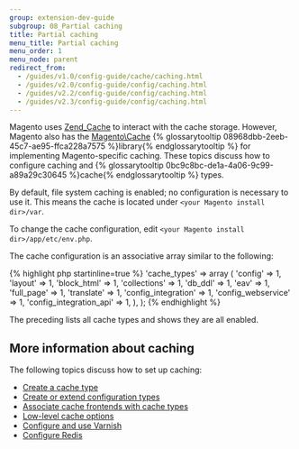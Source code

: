 ```yaml
---
group: extension-dev-guide
subgroup: 08_Partial caching
title: Partial caching
menu_title: Partial caching
menu_order: 1
menu_node: parent
redirect_from:
  - /guides/v1.0/config-guide/cache/caching.html
  - /guides/v2.0/config-guide/config/caching.html
  - /guides/v2.2/config-guide/config/caching.html
  - /guides/v2.3/config-guide/config/caching.html
---
```


Magento uses <a href="http://framework.zend.com/manual/1.12/en/zend.cache.html" target="_blank">Zend_Cache</a> to interact with the cache storage. However, Magento also has the <a href="{{ site.mage2000url }}lib/internal/Magento/Framework/Cache" target="_blank">Magento\Cache</a> {% glossarytooltip 08968dbb-2eeb-45c7-ae95-ffca228a7575 %}library{% endglossarytooltip %} for implementing Magento-specific caching. These topics discuss how to configure caching and {% glossarytooltip 0bc9c8bc-de1a-4a06-9c99-a89a29c30645 %}cache{% endglossarytooltip %} types.

<div class="bs-callout bs-callout-info" id="info">
	<p>By default, file system caching is enabled; no configuration is necessary to use it. This means the cache is located under <code>&lt;your Magento install dir>/var</code>.</p>
</div>

To change the cache configuration, edit `<your Magento install dir>/app/etc/env.php`.

The cache configuration is an associative array similar to the following:

{% highlight php startinline=true %}
'cache_types' =>
	array (
		'config' => 1,
		'layout' => 1,
		'block_html' => 1,
		'collections' => 1,
		'db_ddl' => 1,
		'eav' => 1,
		'full_page' => 1,
		'translate' => 1,
		'config_integration' => 1,
		'config_webservice' => 1,
		'config_integration_api' => 1,
	),
);
{% endhighlight %}

The preceding lists all cache types and shows they are all enabled.

## More information about caching

The following topics discuss how to set up caching:

*	<a href="{{ page.baseurl }}/config-guide/cache/caching-cache-type.html">Create a cache type</a>
*	<a href="{{ page.baseurl }}/config-guide/config/config-create.html">Create or extend configuration types</a>
*	<a href="{{ page.baseurl }}/config-guide/config/caching_frontend-cache-types.html">Associate cache frontends with cache types</a>
*	<a href="{{ page.baseurl }}/config-guide/cache/caching_low-level.html">Low-level cache options</a>
*	<a href="{{ page.baseurl }}/config-guide/varnish/config-varnish.html">Configure and use Varnish</a>
*	<a href="{{ page.baseurl }}/config-guide/redis/config-redis.html">Configure Redis</a>
